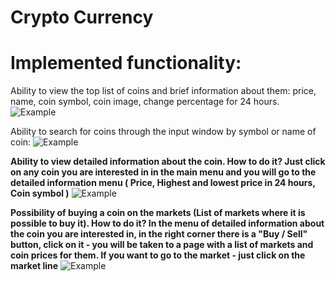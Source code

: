 # Crypto Currency

# Implemented functionality:
Ability to view the top list of coins and brief information about them: price, name, coin symbol, coin image, change percentage for 24 hours.
![Example](http(s)://cdn.discordapp.com/attachments/868756684527501353/1074431894885765241/image.png(jpg))

Ability to search for coins through the input window by symbol or name of coin:
![Example](http(s)://cdn.discordapp.com/attachments/868756684527501353/1074432179662245998/image.png(jpg))

**Ability to view detailed information about the coin. How to do it? Just click on any coin you are interested in in the main menu and you will go to the detailed information menu ( Price, Highest and lowest price in 24 hours, Coin symbol )**
![Example](http(s)://cdn.discordapp.com/attachments/868756684527501353/1074432302525984941/image.png(jpg))

**Possibility of buying a coin on the markets (List of markets where it is possible to buy it). How to do it? In the menu of detailed information about the coin you are interested in, in the right corner there is a "Buy / Sell" button, click on it - you will be taken to a page with a list of markets and coin prices for them. If you want to go to the market - just click on the market line**
![Example](http(s)://cdn.discordapp.com/attachments/868756684527501353/1074432443601399838/image.png(jpg))
